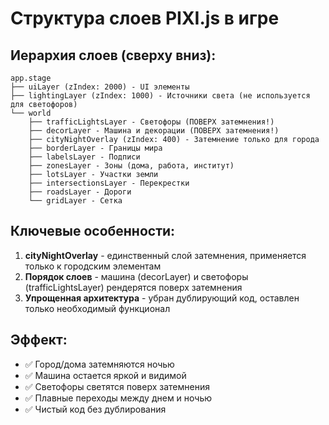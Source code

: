 # Структура слоев PIXI.js в игре

## Иерархия слоев (сверху вниз):

```
app.stage
├── uiLayer (zIndex: 2000) - UI элементы
├── lightingLayer (zIndex: 1000) - Источники света (не используется для светофоров)
└── world
    ├── trafficLightsLayer - Светофоры (ПОВЕРХ затемнения!)
    ├── decorLayer - Машина и декорации (ПОВЕРХ затемнения!)
    ├── cityNightOverlay (zIndex: 400) - Затемнение только для города
    ├── borderLayer - Границы мира
    ├── labelsLayer - Подписи
    ├── zonesLayer - Зоны (дома, работа, институт)
    ├── lotsLayer - Участки земли
    ├── intersectionsLayer - Перекрестки
    ├── roadsLayer - Дороги
    └── gridLayer - Сетка
```

## Ключевые особенности:

1. **cityNightOverlay** - единственный слой затемнения, применяется только к городским элементам
2. **Порядок слоев** - машина (decorLayer) и светофоры (trafficLightsLayer) рендерятся поверх затемнения
3. **Упрощенная архитектура** - убран дублирующий код, оставлен только необходимый функционал

## Эффект:

- ✅ Город/дома затемняются ночью
- ✅ Машина остается яркой и видимой
- ✅ Светофоры светятся поверх затемнения
- ✅ Плавные переходы между днем и ночью
- ✅ Чистый код без дублирования
